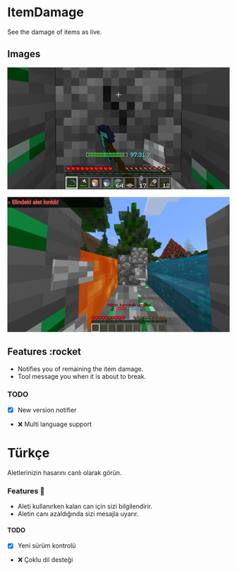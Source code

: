 # ItemDamage
See the damage of items as live.

## Images
<img src="meta/image1.PNG"></img>

<img src="meta/image2.PNG"></img>

## Features :rocket
- Notifies you of remaining the item damage.
- Tool message you when it is about to break.

### TODO
- [x] New version notifier
- :x: Multi language support

# Türkçe
Aletlerinizin hasarını canlı olarak görün.

### Features :rocket:
- Aleti kullanırken kalan can için sizi bilgilendirir.
- Aletin canı azaldığında sizi mesajla uyarır.

#### TODO
- [x] Yeni sürüm kontrolü
- :x: Çoklu dil desteği